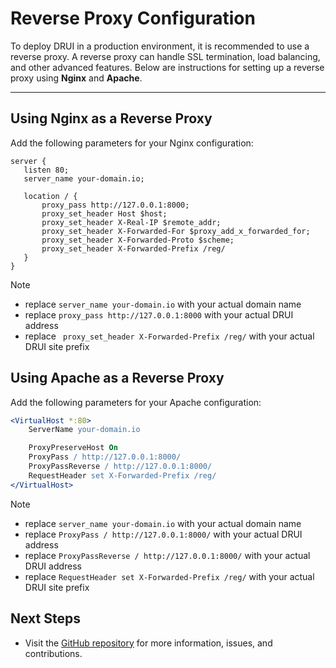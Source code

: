 # Reverse Proxy Configuration

To deploy DRUI in a production environment, it is recommended to use a reverse
proxy. A reverse proxy can handle SSL termination, load balancing, and other
advanced features. Below are instructions for setting up a reverse proxy using
**Nginx** and **Apache**.

---

## Using Nginx as a Reverse Proxy

Add the following parameters for your Nginx configuration:

```nginx
server {
   listen 80;
   server_name your-domain.io;

   location / {
       proxy_pass http://127.0.0.1:8000;
       proxy_set_header Host $host;
       proxy_set_header X-Real-IP $remote_addr;
       proxy_set_header X-Forwarded-For $proxy_add_x_forwarded_for;
       proxy_set_header X-Forwarded-Proto $scheme;
       proxy_set_header X-Forwarded-Prefix /reg/
   }
}
```

> [!NOTE]
> * replace `server_name your-domain.io` with your actual domain name
> * replace `proxy_pass http://127.0.0.1:8000` with your actual DRUI address
> * replace ` proxy_set_header X-Forwarded-Prefix /reg/` with your actual DRUI
>   site prefix

## Using Apache as a Reverse Proxy

Add the following parameters for your Apache configuration:

   ```apache
   <VirtualHost *:80>
       ServerName your-domain.io

       ProxyPreserveHost On
       ProxyPass / http://127.0.0.1:8000/
       ProxyPassReverse / http://127.0.0.1:8000/
       RequestHeader set X-Forwarded-Prefix /reg/
   </VirtualHost>
   ```

> [!NOTE]
> * replace `server_name your-domain.io` with your actual domain name
> * replace `ProxyPass / http://127.0.0.1:8000/` with your actual DRUI address
> * replace `ProxyPassReverse / http://127.0.0.1:8000/` with your actual DRUI
>   address
> * replace `RequestHeader set X-Forwarded-Prefix /reg/` with your actual DRUI
>   site prefix

## Next Steps

- Visit the [GitHub repository](https://github.com/pxlfx/drui) for more
  information, issues, and contributions.

